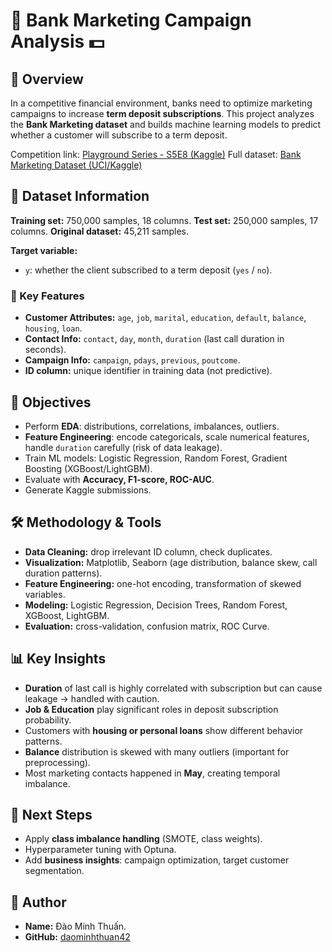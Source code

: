 # 🏦 Bank Marketing Campaign Analysis 💵

## 📌 Overview

In a competitive financial environment, banks need to optimize marketing campaigns to increase **term deposit subscriptions**.
This project analyzes the **Bank Marketing dataset** and builds machine learning models to predict whether a customer will subscribe to a term deposit.

Competition link: [Playground Series - S5E8 (Kaggle)](https://www.kaggle.com/competitions/playground-series-s5e8)
Full dataset: [Bank Marketing Dataset (UCI/Kaggle)](https://www.kaggle.com/datasets/sushant097/bank-marketing-dataset-full/data)

## 📂 Dataset Information

**Training set:** 750,000 samples, 18 columns.
**Test set:** 250,000 samples, 17 columns.
**Original dataset:** 45,211 samples.

**Target variable:**

* `y`: whether the client subscribed to a term deposit (`yes` / `no`).

### 🔑 Key Features

* **Customer Attributes:** `age`, `job`, `marital`, `education`, `default`, `balance`, `housing`, `loan`.
* **Contact Info:** `contact`, `day`, `month`, `duration` (last call duration in seconds).
* **Campaign Info:** `campaign`, `pdays`, `previous`, `poutcome`.
* **ID column:** unique identifier in training data (not predictive).

## 🎯 Objectives

* Perform **EDA**: distributions, correlations, imbalances, outliers.
* **Feature Engineering**: encode categoricals, scale numerical features, handle `duration` carefully (risk of data leakage).
* Train ML models: Logistic Regression, Random Forest, Gradient Boosting (XGBoost/LightGBM).
* Evaluate with **Accuracy, F1-score, ROC-AUC**.
* Generate Kaggle submissions.

## 🛠 Methodology & Tools

* **Data Cleaning:** drop irrelevant ID column, check duplicates.
* **Visualization:** Matplotlib, Seaborn (age distribution, balance skew, call duration patterns).
* **Feature Engineering:** one-hot encoding, transformation of skewed variables.
* **Modeling:** Logistic Regression, Decision Trees, Random Forest, XGBoost, LightGBM.
* **Evaluation:** cross-validation, confusion matrix, ROC Curve.

## 📊 Key Insights

* **Duration** of last call is highly correlated with subscription but can cause leakage → handled with caution.
* **Job & Education** play significant roles in deposit subscription probability.
* Customers with **housing or personal loans** show different behavior patterns.
* **Balance** distribution is skewed with many outliers (important for preprocessing).
* Most marketing contacts happened in **May**, creating temporal imbalance.

## 🚀 Next Steps

* Apply **class imbalance handling** (SMOTE, class weights).
* Hyperparameter tuning with Optuna.
* Add **business insights**: campaign optimization, target customer segmentation.

## 👤 Author

* **Name:** Đào Minh Thuấn.
* **GitHub:** [daominhthuan42](https://github.com/daominhthuan42)
